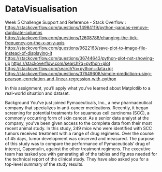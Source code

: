 # DataVisualisation
Week 5 Challenge
Support and Reference - Stack Overflow : 
    https://stackoverflow.com/questions/14984119/python-pandas-remove-duplicate-columns
    https://stackoverflow.com/questions/12608788/changing-the-tick-frequency-on-the-x-or-y-axis
    https://stackoverflow.com/questions/9622163/save-plot-to-image-file-instead-of-displaying-it
    https://stackoverflow.com/questions/36744643/python-plot-not-showing-up
    https://stackoverflow.com/search?q=python+plot
    https://stackoverflow.com/search?q=python+data+iqr
    https://stackoverflow.com/questions/37649608/simple-prediction-using-pearson-correlation-and-linear-regression-with-python
    



In this assignment, you’ll apply what you've learned about Matplotlib to a real-world situation and dataset.

Background
You've just joined Pymaceuticals, Inc., a new pharmaceutical company that specializes in anti-cancer medications. Recently, it began screening for potential treatments for squamous cell carcinoma (SCC), a commonly occurring form of skin cancer.
As a senior data analyst at the company, you've been given access to the complete data from their most recent animal study. In this study, 249 mice who were identified with SCC tumors received treatment with a range of drug regimens. Over the course of 45 days, tumor development was observed and measured. The purpose of this study was to compare the performance of Pymaceuticals’ drug of interest, Capomulin, against the other treatment regimens. 
The executive team has tasked you with generating all of the tables and figures needed for the technical report of the clinical study. They have also asked you for a top-level summary of the study results.